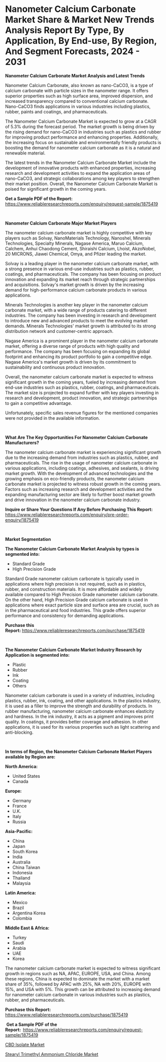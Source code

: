 <p><h1>Nanometer Calcium Carbonate Market Share & Market New Trends Analysis Report By Type, By Application, By End-use, By Region, And Segment Forecasts, 2024 - 2031</h1></p><p><strong>Nanometer Calcium Carbonate Market Analysis and Latest Trends</strong></p>
<p><p>Nanometer Calcium Carbonate, also known as nano-CaCO3, is a type of calcium carbonate with particle sizes in the nanometer range. It offers superior properties such as high surface area, improved dispersion, and increased transparency compared to conventional calcium carbonate. Nano-CaCO3 finds applications in various industries including plastics, rubber, paints and coatings, and pharmaceuticals.</p><p>The Nanometer Calcium Carbonate Market is expected to grow at a CAGR of 5.3% during the forecast period. The market growth is being driven by the rising demand for nano-CaCO3 in industries such as plastics and rubber for improving product performance and enhancing properties. Additionally, the increasing focus on sustainable and environmentally friendly products is boosting the demand for nanometer calcium carbonate as it is a natural and renewable material.</p><p>The latest trends in the Nanometer Calcium Carbonate Market include the development of innovative products with enhanced properties, increasing research and development activities to expand the application areas of nano-CaCO3, and strategic collaborations among key players to strengthen their market position. Overall, the Nanometer Calcium Carbonate Market is poised for significant growth in the coming years.</p></p>
<p><strong>Get a Sample PDF of the Report:&nbsp;</strong> <a href="https://www.reliableresearchreports.com/enquiry/request-sample/1875419">https://www.reliableresearchreports.com/enquiry/request-sample/1875419</a></p>
<p>&nbsp;</p>
<p><strong>Nanometer Calcium Carbonate Major Market Players</strong></p>
<p><p>The nanometer calcium carbonate market is highly competitive with key players such as Solvay, NanoMaterials Technology, Nanoshel, Minerals Technologies, Specialty Minerals, Nagase America, Maruo Calcium, Calchem, Anhui Chaodong Cement, Shiraishi Calcium, Lhoist, AkzoNobel, 20 MICRONS, Jiawei Chemical, Omya, and Pfizer leading the market.</p><p>Solvay is a leading player in the nanometer calcium carbonate market, with a strong presence in various end-use industries such as plastics, rubber, coatings, and pharmaceuticals. The company has been focusing on product innovation and expanding its market reach through strategic partnerships and acquisitions. Solvay's market growth is driven by the increasing demand for high-performance calcium carbonate products in various applications.</p><p>Minerals Technologies is another key player in the nanometer calcium carbonate market, with a wide range of products catering to different industries. The company has been investing in research and development to introduce new and advanced products to meet the evolving market demands. Minerals Technologies' market growth is attributed to its strong distribution network and customer-centric approach.</p><p>Nagase America is a prominent player in the nanometer calcium carbonate market, offering a diverse range of products with high quality and performance. The company has been focusing on expanding its global footprint and enhancing its product portfolio to gain a competitive edge. Nagase America's market growth is driven by its commitment to sustainability and continuous product innovation.</p><p>Overall, the nanometer calcium carbonate market is expected to witness significant growth in the coming years, fueled by increasing demand from end-use industries such as plastics, rubber, coatings, and pharmaceuticals. The market size is projected to expand further with key players investing in research and development, product innovation, and strategic partnerships to gain a competitive advantage.</p><p>Unfortunately, specific sales revenue figures for the mentioned companies were not provided in the available information.</p></p>
<p>&nbsp;</p>
<p><strong>What Are The Key Opportunities For Nanometer Calcium Carbonate Manufacturers?</strong></p>
<p><p>The nanometer calcium carbonate market is experiencing significant growth due to the increasing demand from industries such as plastics, rubber, and pharmaceuticals. The rise in the usage of nanometer calcium carbonate in various applications, including coatings, adhesives, and sealants, is driving market growth. With the development of advanced technologies and the growing emphasis on eco-friendly products, the nanometer calcium carbonate market is projected to witness robust growth in the coming years. Factors such as increasing research and development activities and the expanding manufacturing sector are likely to further boost market growth and drive innovation in the nanometer calcium carbonate industry.</p></p>
<p><strong>Inquire or Share Your Questions If Any Before Purchasing This Report:</strong> <a href="https://www.reliableresearchreports.com/enquiry/pre-order-enquiry/1875419">https://www.reliableresearchreports.com/enquiry/pre-order-enquiry/1875419</a></p>
<p>&nbsp;</p>
<p><strong>Market Segmentation</strong></p>
<p><strong>The Nanometer Calcium Carbonate Market Analysis by types is segmented into:</strong></p>
<p><ul><li>Standard Grade</li><li>High Precision Grade</li></ul></p>
<p><p>Standard Grade nanometer calcium carbonate is typically used in applications where high precision is not required, such as in plastics, rubber, and construction materials. It is more affordable and widely available compared to High Precision Grade nanometer calcium carbonate. On the other hand, High Precision Grade calcium carbonate is used in applications where exact particle size and surface area are crucial, such as in the pharmaceutical and food industries. This grade offers superior performance and consistency for demanding applications.</p></p>
<p><strong>Purchase this Report:&nbsp;</strong><a href="https://www.reliableresearchreports.com/purchase/1875419">https://www.reliableresearchreports.com/purchase/1875419</a></p>
<p>&nbsp;</p>
<p><strong>The Nanometer Calcium Carbonate Market Industry Research by Application is segmented into:</strong></p>
<p><ul><li>Plastic</li><li>Rubber</li><li>Ink</li><li>Coating</li><li>Others</li></ul></p>
<p><p>Nanometer calcium carbonate is used in a variety of industries, including plastics, rubber, ink, coating, and other applications. In the plastics industry, it is used as a filler to improve the strength and durability of products. In rubber manufacturing, nanometer calcium carbonate enhances elasticity and hardness. In the ink industry, it acts as a pigment and improves print quality. In coatings, it provides better coverage and adhesion. In other applications, it is used for its various properties such as light scattering and anti-blocking.</p></p>
<p>&nbsp;</p>
<p><strong>In terms of Region, the Nanometer Calcium Carbonate Market Players available by Region are:</strong></p>
<p>
    <p> <strong> North America: </strong>
        <ul>
            <li>United States</li>
            <li>Canada</li>
        </ul>
        </p> 
    <p> <strong> Europe: </strong>
        <ul>
            <li>Germany</li>
            <li>France</li>
            <li>U.K.</li>
            <li>Italy</li>
            <li>Russia</li>
        </ul>
        </p> 
    <p> <strong> Asia-Pacific: </strong>
        <ul>
            <li>China</li>
            <li>Japan</li>
            <li>South Korea</li>
            <li>India</li>
            <li>Australia</li>
            <li>China Taiwan</li>
            <li>Indonesia</li>
            <li>Thailand</li>
            <li>Malaysia</li>
        </ul>
        </p> 
    <p> <strong> Latin America: </strong>
        <ul>
            <li>Mexico</li>
            <li>Brazil</li>
            <li>Argentina Korea</li>
            <li>Colombia</li>
        </ul>
        </p> 
    <p> <strong> Middle East & Africa: </strong>
        <ul>
            <li>Turkey</li>
            <li>Saudi</li>
            <li>Arabia</li>
            <li>UAE</li>
            <li>Korea</li>
        </ul>
    </p>
    </p>
<p><p>The nanometer calcium carbonate market is expected to witness significant growth in regions such as NA, APAC, EUROPE, USA, and China. Among these regions, China is expected to dominate the market with a market share of 35%, followed by APAC with 25%, NA with 20%, EUROPE with 15%, and USA with 5%. This growth can be attributed to increasing demand for nanometer calcium carbonate in various industries such as plastics, rubber, and pharmaceuticals.</p></p>
<p><strong>Purchase this Report: </strong><a href="https://www.reliableresearchreports.com/purchase/1875419">https://www.reliableresearchreports.com/purchase/1875419</a></p>
<p>&nbsp;<strong>Get a Sample PDF of the Report:&nbsp;&nbsp;</strong><a href="https://www.reliableresearchreports.com/enquiry/request-sample/1875419">https://www.reliableresearchreports.com/enquiry/request-sample/1875419</a></p>
<p><strong></strong></p>
<p><p><a href="https://summer-dogwood-3e9.notion.site/CBD-Isolate-Market-Furnish-Information-about-Market-Size-Market-Share-Market-Dynamics-and-Project-7015dcd70f81436d8c49872a2fecdffa">CBD Isolate Market</a></p><p><a href="https://github.com/Sherrillcrooksxa8i18ucf2m/Market-Research-Report-List-1/blob/main/stearyl-trimethyl-ammonium-chloride-market.md">Stearyl Trimethyl Ammonium Chloride Market</a></p></p>